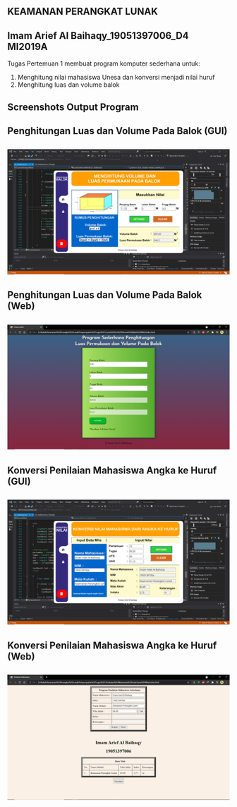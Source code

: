 **KEAMANAN PERANGKAT LUNAK**
---
Imam Arief Al Baihaqy_19051397006_D4 MI2019A
---
Tugas Pertemuan 1 membuat program komputer sederhana untuk:
1. Menghitung nilai mahasiswa Unesa dan konversi menjadi nilai huruf
2. Menghitung luas dan volume balok


## Screenshots Output Program


Penghitungan Luas dan Volume Pada Balok (GUI)
---
![Imam Arief Al Baihaqy](./screenshots/guiluasvolume.png 'Imam Arief Al Baihaqy')
---
Penghitungan Luas dan Volume Pada Balok (Web)
---
![Imam Arief Al Baihaqy](./screenshots/webluasvolume.png 'Imam Arief Al Baihaqy')
---
Konversi Penilaian Mahasiswa Angka ke Huruf (GUI)
---
![Imam Arief Al Baihaqy](./screenshots/guipenilaian.png 'Imam Arief Al Baihaqy')
---
Konversi Penilaian Mahasiswa Angka ke Huruf (Web)
---
![Imam Arief Al Baihaqy](./screenshots/webpenilaian.png 'Imam Arief Al Baihaqy')
---
